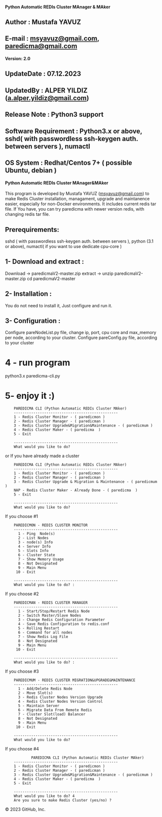 #### Python Automatic REDIs Cluster MAnager & MAker
## Author				: Mustafa YAVUZ
## E-mail				: msyavuz@gmail.com, paredicma@gmail.com

#### Version: 2.0 
## UpdateDate				: 07.12.2023
## UpdatedBy				: ALPER YILDIZ (a.alper.yildiz@gmail.com) 
## Release Note				: Python3 support
## Software Requirement			: Python3.x or above, sshd( with passwordless ssh-keygen auth. between servers ), numactl 
## OS System 				: Redhat/Centos 7+ ( possible Ubuntu, debian )


#### Python Automatic REDIs Cluster MAnager&MAker
This program is developed by Mustafa YAVUZ (msyavuz@gmail.com) to make Redis Cluster installation, managament, upgrade and maintanence easier, especially for non-Docker environments.
It includes current redis tar file. If You have, you can try paredicma with newer version redis, with changing redis tar file.

## Prerequirements:
sshd ( with passwordless ssh-keygen auth. between servers ),
python (3.1 or above),
numactl( if you want to use dedicate cpu-core )


## 1- Download and extract :
Download -> paredicmaV2-master.zip
extract -> unzip paredicmaV2-master.zip
cd paredicmaV2-master

## 2- Installation :
You do not need to install it, Just configure and run it.

## 3- Configuration :
Configure pareNodeList.py file, change ip, port, cpu core and max_memory per node, according to your cluster.
Configure pareConfig.py file, according to your cluster

# 4 - run program
python3.x paredicma-cli.py

# 5- enjoy it :)

		PAREDICMA CLI (Python Automatic REDIs Cluster MAker)
        ------------------------------------------------
        1 - Redis Cluster Monitor - ( paredicmon ) 
        2 - Redis Cluster Manager - ( paredicman ) 
        3 - Redis Cluster Upgrade&Migration&Maintenance - ( paredicmum ) 
        4 - Redis Cluster Maker - ( paredicma  ) 
        5 - Exit                                                                                                        

        ------------------------------------------------
        What would you like to do? 

or If you have already made a cluster		
		
        PAREDICMA CLI (Python Automatic REDIs Cluster MAker)                
        ------------------------------------------------
        1 - Redis Cluster Monitor - ( paredicmon ) 
        2 - Redis Cluster Manager - ( paredicman ) 
        3 - Redis Cluster Upgrade & Migration & Maintenance - ( paredicmum ) 
        NAP - Redis Cluster Maker - Already Done - ( paredicma  ) 
        5 - Exit                                                                                   

        ------------------------------------------------
        What would you like to do? 

If you choose #1		
		
        PAREDICMON - REDIS CLUSTER MONITOR
        ------------------------------------------------
          1 - Ping  Node(s)             
          2 - List Nodes        
          3 - node(s) Info     
          4 - Server Info            
          5 - Slots Info                
          6 - Cluster State             
          7 - Show Memory Usage         
          8 - Not Designated            
          9 - Main Menu                 
         10 - Exit                      

        ------------------------------------------------
        What would you like to do? :

If you choose #2		
		
		PAREDICMAN - REDIS CLUSTER MANAGER
        ------------------------------------------------
          1 - Start/Stop/Restart Redis Node     
          2 - Switch Master/Slave Nodes
          3 - Change Redis Configuration Parameter
          4 - Save Redis Configuration to redis.conf  
          5 - Rolling Restart                       
          6 - Command for all nodes                         
          7 - Show Redis Log File           
          8 - Not Designated            
          9 - Main Menu                 
         10 - Exit                      

        ------------------------------------------------
        What would you like to do? :
		
If you choose #3
		
		PAREDICMUM - REDIS CLUSTER MIGRATION&UPGRADE&MAINTENANCE
        ------------------------------------------------
          1 - Add/Delete Redis Node        
          2 - Move Slot(s)       
          3 - Redis Cluster Nodes Version Upgrade 
          4 - Redis Cluster Nodes Version Control
          5 - Maintain Server                               
          6 - Migrate Data From Remote Redis
          7 - Cluster Slot(load) Balancer                           
          8 - Not Designated                                                
          9 - Main Menu                 
         10 - Exit                      

        ------------------------------------------------
		What would you like to do? 
		
If you choose #4
		
		        PAREDICMA CLI (Python Automatic REDIs Cluster MAker)
        ------------------------------------------------
        1 - Redis Cluster Monitor - ( paredicmon ) 
        2 - Redis Cluster Manager - ( paredicman ) 
        3 - Redis Cluster Upgrade&Migration&Maintenance - ( paredicmum ) 
        4 - Redis Cluster Maker - ( paredicma  ) 
        5 - Exit                                                                                                        

        ------------------------------------------------
        What would you like to do? 4
        Are you sure to make Redis Cluster (yes/no) ? 



© 2023 GitHub, Inc.
